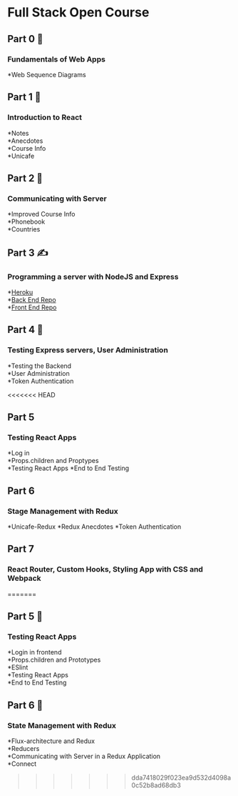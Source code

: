 # Full Stack Open Course

## Part 0 :eyes:  
### Fundamentals of Web Apps
*Web Sequence Diagrams   
    
## Part 1 :high_brightness: 
### Introduction to React
*Notes  
*Anecdotes    
*Course Info    
*Unicafe   
    
## Part 2 :house_with_garden:  
### Communicating with Server
*Improved Course Info  
*Phonebook  
*Countries  
    
## Part 3 :writing_hand:   
### Programming a server with NodeJS and Express  
*[Heroku](https://backendforfullstack.herokuapp.com/)   
*[Back End Repo](https://github.com/ruskollin/backend3)  
*[Front End Repo](https://github.com/ruskollin/Full-Stack/tree/master/Part%202/phonebook)  

## Part 4 :volcano: 
### Testing Express servers, User Administration
*Testing the Backend  
*User Administration    
*Token Authentication     

<<<<<<< HEAD
## Part 5 
### Testing React Apps
*Log in  
*Props.children and Proptypes  
*Testing React Apps
*End to End Testing

## Part 6 
### Stage Management with Redux
*Unicafe-Redux
*Redux Anecdotes 
*Token Authentication    

## Part 7  
### React Router, Custom Hooks, Styling App with CSS and Webpack
 
=======
## Part 5 :brain:
### Testing React Apps
*Login in frontend  
*Props.children and Prototypes  
*ESlint  
*Testing React Apps  
*End to End Testing

## Part 6 :deciduous_tree:
### State Management with Redux
*Flux-architecture and Redux  
*Reducers    
*Communicating with Server in a Redux Application  
*Connect  

>>>>>>> dda7418029f023ea9d532d4098a0c52b8ad68db3
